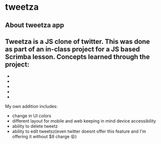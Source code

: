 # tweetza

## About tweetza app

Tweetza is a JS clone of twitter. This was done as part of an in-class project for a JS based Scrimba lesson. 
Concepts learned through the project:
- 
-
-
-
-
-
My own addition includes:
- change in UI colors
- different layout for mobile and web keeping in mind device accessibility
- ability to delete tweetz
- ability to edit tweetsz(even twitter doesnt offer this feature and I'm offering it without $8 charge 😝)
